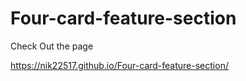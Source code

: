 # Four-card-feature-section


Check Out the page

https://nik22517.github.io/Four-card-feature-section/
